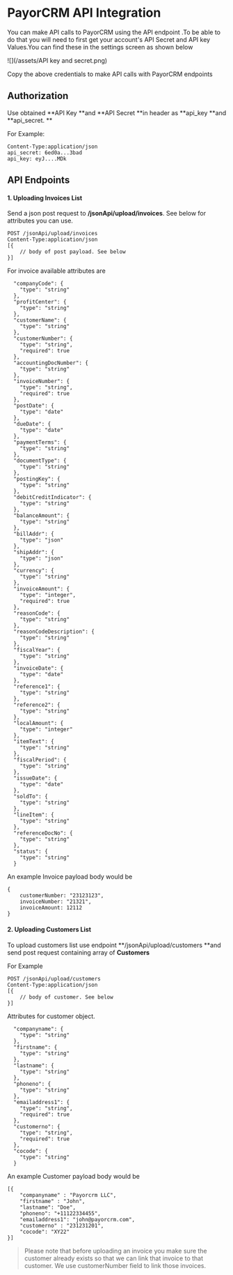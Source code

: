 # PayorCRM API Integration

You can make API calls to PayorCRM using the API endpoint .To be able to do that you will need to first get your account's API Secret and API key Values.You can find these in the settings screen as shown below

![](/assets/API key and secret.png)

Copy the above credentials to make API calls with PayorCRM endpoints

## Authorization

Use obtained **API Key **and **API Secret **in header as **api\_key **and **api\_secret. **

For Example: 

```
Content-Type:application/json
api_secret: 6ed0a...3bad
api_key: eyJ....MDk
```

## API Endpoints

#### 1. Uploading Invoices List

Send a json post request to **/jsonApi/upload/invoices**. See below for attributes you can use.

```
POST /jsonApi/upload/invoices
Content-Type:application/json
[{
    // body of post payload. See below
}]
```

For invoice available attributes are

```
  "companyCode": {
    "type": "string"
  },
  "profitCenter": {
    "type": "string"
  },
  "customerName": {
    "type": "string"
  },
  "customerNumber": {
    "type": "string",
    "required": true 
  },
  "accountingDocNumber": {
    "type": "string"
  },
  "invoiceNumber": {
    "type": "string",
    "required": true
  },
  "postDate": {
    "type": "date"
  },
  "dueDate": {
    "type": "date"
  },
  "paymentTerms": {
    "type": "string"
  },
  "documentType": {
    "type": "string"
  },
  "postingKey": {
    "type": "string"
  },
  "debitCreditIndicator": {
    "type": "string"
  },
  "balanceAmount": {
    "type": "string"
  },
  "billAddr": {
    "type": "json"
  },
  "shipAddr": {
    "type": "json"
  },
  "currency": {
    "type": "string"
  },
  "invoiceAmount": {
    "type": "integer",
    "required": true 
  },
  "reasonCode": {
    "type": "string"
  },
  "reasonCodeDescription": {
    "type": "string"
  },
  "fiscalYear": {
    "type": "string"
  },
  "invoiceDate": {
    "type": "date"
  },
  "reference1": {
    "type": "string"
  },
  "reference2": {
    "type": "string"
  },
  "localAmount": {
    "type": "integer"
  },
  "itemText": {
    "type": "string"
  },
  "fiscalPeriod": {
    "type": "string"
  },
  "issueDate": {
    "type": "date"
  },
  "soldTo": {
    "type": "string"
  },
  "lineItem": {
    "type": "string"
  },
  "referenceDocNo": {
    "type": "string"
  },
  "status": {
    "type": "string"
  }

```

An example Invoice payload body would be

```
{
    customerNumber: "23123123",
    invoiceNumber: "21321",
    invoiceAmount: 12112
}
```

#### 2. Uploading Customers List

To upload customers list use endpoint **/jsonApi/upload/customers **and send post request containing array of **Customers**

For Example

```
POST /jsonApi/upload/customers
Content-Type:application/json
[{
    // body of customer. See below
}]
```

Attributes for customer object.

```
  "companyname": {
    "type": "string"
  },
  "firstname": {
    "type": "string"
  },
  "lastname": {
    "type": "string"
  },
  "phoneno": {
    "type": "string"
  },
  "emailaddress1": {
    "type": "string",
    "required": true
  },
  "customerno": {
    "type": "string",
    "required": true
  },
  "cocode": {
    "type": "string"
  }
```

An example Customer payload body would be

```
[{
    "companyname" : "Payorcrm LLC",
    "firstname" : "John",
    "lastname": "Doe",
    "phoneno": "+11122334455",
    "emailaddress1": "john@payorcrm.com",
    "customerno" : "231231201",
    "cocode": "XY22"
}]
```

> Please note that before uploading an invoice you make sure the customer already exists so that we can link that invoice to that customer. We use customerNumber field to link those invoices.



